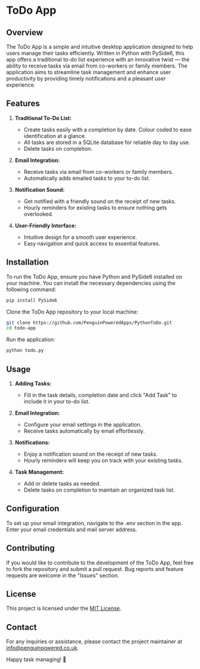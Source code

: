 # ToDo App

## Overview

The ToDo App is a simple and intuitive desktop application designed to help users manage their tasks efficiently. Written in Python with PySide6, this app offers a traditional to-do list experience with an innovative twist — the ability to receive tasks via email from co-workers or family members. The application aims to streamline task management and enhance user productivity by providing timely notifications and a pleasant user experience.

## Features

1. **Traditional To-Do List:**
   - Create tasks easily with a completion by date. Colour coded to ease identification at a glance.
   - All tasks are stored in a SQLite database for reliable day to day use.
   - Delete tasks on completion.

2. **Email Integration:**
   - Receive tasks via email from co-workers or family members.
   - Automatically adds emailed tasks to your to-do list.

3. **Notification Sound:**
   - Get notified with a friendly sound on the receipt of new tasks.
   - Hourly reminders for existing tasks to ensure nothing gets overlooked.

4. **User-Friendly Interface:**
   - Intuitive design for a smooth user experience.
   - Easy navigation and quick access to essential features.

## Installation

To run the ToDo App, ensure you have Python and PySide6 installed on your machine. You can install the necessary dependencies using the following command:

```bash
pip install PySide6
```

Clone the ToDo App repository to your local machine:

```bash
git clone https://github.com/PenguinPoweredApps/PythonToDo.git
cd todo-app
```

Run the application:

```bash
python todo.py
```

## Usage

1. **Adding Tasks:**
   - Fill in the task details, completion date and click "Add Task" to include it in your to-do list.

2. **Email Integration:**
   - Configure your email settings in the application.
   - Receive tasks automatically by email effortlessly.

3. **Notifications:**
   - Enjoy a notification sound on the receipt of new tasks.
   - Hourly reminders will keep you on track with your existing tasks.

4. **Task Management:**
   - Add or delete tasks as needed.
   - Delete tasks on completion to maintain an organized task list.

## Configuration

To set up your email integration, navigate to the .env section in the app. Enter your email credentials and mail server address.

## Contributing

If you would like to contribute to the development of the ToDo App, feel free to fork the repository and submit a pull request. Bug reports and feature requests are welcome in the "Issues" section.

## License

This project is licensed under the [MIT License](LICENSE).

## Contact

For any inquiries or assistance, please contact the project maintainer at [info@penguinpowered.co.uk](mailto:info@penguinpowered.co.uk).

Happy task managing! 🚀
